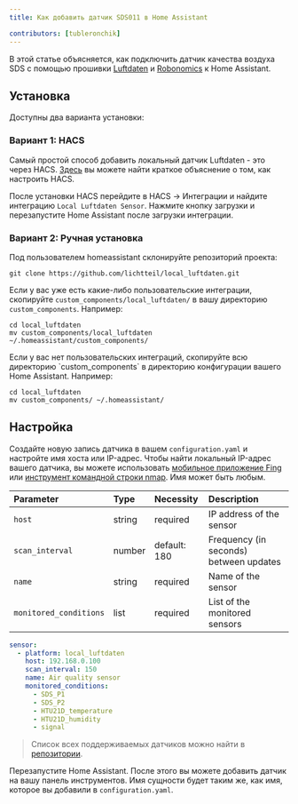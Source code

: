 ```yaml
---
title: Как добавить датчик SDS011 в Home Assistant

contributors: [tubleronchik]
---
```


В этой статье объясняется, как подключить датчик качества воздуха SDS с помощью прошивки [Luftdaten](https://github.com/opendata-stuttgart/sensors-software) и [Robonomics](https://github.com/airalab/sensors-software) к Home Assistant.

## Установка 
Доступны два варианта установки:

### Вариант 1: HACS

Самый простой способ добавить локальный датчик Luftdaten - это через HACS. [Здесь](https://hacs.xyz/docs/setup/download/) вы можете найти краткое объяснение о том, как настроить HACS.

После установки HACS перейдите в HACS -> Интеграции и найдите интеграцию `Local Luftdaten Sensor`. Нажмите кнопку загрузки и перезапустите Home Assistant после загрузки интеграции.
<robo-wiki-picture src="sds-hacs.png"/>

### Вариант 2: Ручная установка

Под пользователем homeassistant склонируйте репозиторий проекта:

<code-helper copy>

  ```shell
  git clone https://github.com/lichtteil/local_luftdaten.git
  ```
</code-helper>

Если у вас уже есть какие-либо пользовательские интеграции, скопируйте `custom_components/local_luftdaten/` в вашу директорию `custom_components`. Например:

<code-helper copy>

  ```
  cd local_luftdaten
  mv custom_components/local_luftdaten ~/.homeassistant/custom_components/
  ```
</code-helper>
Если у вас нет пользовательских интеграций, скопируйте всю директорию `custom_components` в директорию конфигурации вашего Home Assistant. Например:

<code-helper copy>

  ```
  cd local_luftdaten
  mv custom_components/ ~/.homeassistant/
  ```
</code-helper>

## Настройка

Создайте новую запись датчика в вашем `configuration.yaml` и настройте имя хоста или IP-адрес. Чтобы найти локальный IP-адрес вашего датчика, вы можете использовать [мобильное приложение Fing](https://www.fing.com/products) или [инструмент командной строки nmap](https://vitux.com/find-devices-connected-to-your-network-with-nmap/). Имя может быть любым.

|Parameter              |Type    | Necessity    | Description
|:----------------------|:-------|:------------ |:------------
|`host`                 | string | required     | IP address of the sensor
|`scan_interval`        | number | default: 180 | Frequency (in seconds) between updates
|`name`                 | string | required     | Name of the sensor
|`monitored_conditions` | list   | required     | List of the monitored sensors

<code-helper copy>

  ```yaml
  sensor:
    - platform: local_luftdaten
      host: 192.168.0.100
      scan_interval: 150
      name: Air quality sensor
      monitored_conditions:
        - SDS_P1
        - SDS_P2
        - HTU21D_temperature
        - HTU21D_humidity
        - signal
  ```
</code-helper>

> Список всех поддерживаемых датчиков можно найти в [репозитории](https://github.com/lichtteil/local_luftdaten).

Перезапустите Home Assistant.
После этого вы можете добавить датчик на вашу панель инструментов. Имя сущности будет таким же, как имя, которое вы добавили в `configuration.yaml`.
<robo-wiki-picture src="sds-configuration-card.png"/>